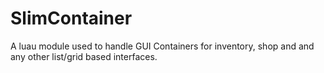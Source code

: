 # SlimContainer
A luau module used to handle GUI Containers for inventory, shop and and any other list/grid based interfaces.
